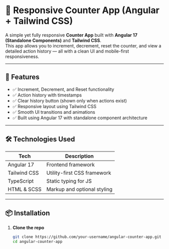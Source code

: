 # 🧮 Responsive Counter App (Angular + Tailwind CSS)

A simple yet fully responsive **Counter App** built with **Angular 17 (Standalone Components)** and **Tailwind CSS**.  
This app allows you to increment, decrement, reset the counter, and view a detailed action history — all with a clean UI and mobile-first responsiveness.

---

## 🚀 Features

- ✅ Increment, Decrement, and Reset functionality
- ✅ Action history with timestamps
- ✅ Clear history button (shown only when actions exist)
- ✅ Responsive layout using Tailwind CSS
- ✅ Smooth UI transitions and animations
- ✅ Built using Angular 17 with standalone component architecture

---


## 🛠️ Technologies Used

| Tech           | Description                  |
|----------------|------------------------------|
| Angular 17     | Frontend framework            |
| Tailwind CSS   | Utility-first CSS framework   |
| TypeScript     | Static typing for JS          |
| HTML & SCSS    | Markup and optional styling   |

---

## 📦 Installation

1. **Clone the repo**
   ```bash
   git clone https://github.com/your-username/angular-counter-app.git
   cd angular-counter-app
